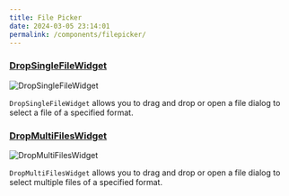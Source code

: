 ```yaml
---
title: File Picker
date: 2024-03-05 23:14:01
permalink: /components/filepicker/
---
```


### [DropSingleFileWidget](https://qfluentwidgets.com/price)

![DropSingleFileWidget](/img/components/filepicker/DropSingleFileWidget.png)

`DropSingleFileWidget` allows you to drag and drop or open a file dialog to select a file of a specified format.

### [DropMultiFilesWidget](https://qfluentwidgets.com/price)

![DropMultiFilesWidget](/img/components/filepicker/DropMultiFilesWidget.png)

`DropMultiFilesWidget` allows you to drag and drop or open a file dialog to select multiple files of a specified format.